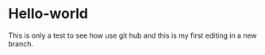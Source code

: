 # Hello-world
This is only a test to see how use git hub and this is my first editing in a new branch.
